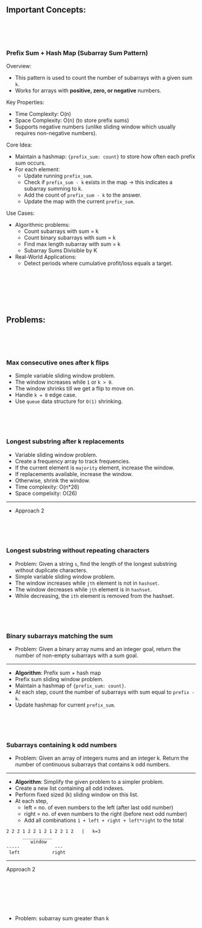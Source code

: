 ## Important Concepts:

<br>
<br>
<br>

### Prefix Sum + Hash Map (Subarray Sum Pattern)

Overview:
- This pattern is used to count the number of subarrays with a given sum `k`.
- Works for arrays with **positive, zero, or negative** numbers.

Key Properties:
- Time Complexity: O(n)
- Space Complexity: O(n) (to store prefix sums)
- Supports negative numbers (unlike sliding window which usually requires non-negative numbers).

Core Idea:
- Maintain a hashmap: `{prefix_sum: count}` to store how often each prefix sum occurs.
- For each element:
    - Update running `prefix_sum`.
    - Check if `prefix_sum - k` exists in the map → this indicates a subarray summing to k.
    - Add the count of `prefix_sum - k` to the answer.
    - Update the map with the current `prefix_sum`.

Use Cases:
- Algorithmic problems:
    - Count subarrays with sum = k
    - Count binary subarrays with sum = k
    - Find max length subarray with sum = k
    - Subarray Sums Divisible by K
- Real-World Applications:
    - Detect periods where cumulative profit/loss equals a target.

<br>
<br>
<br>
<br>
<br>

## Problems:

<br>
<br>
<br>

### Max consecutive ones after k flips
- Simple variable sliding window problem.
- The window increases while `1` or `k > 0`.
- The window shrinks till we get a flip to move on.
- Handle `k = 0` edge case.
- Use `queue` data structure for `O(1)` shrinking.

<br>
<br>
<br>

### Longest substring after k replacements
- Variable sliding window problem.
- Create a frequency array to track frequencies.
- If the current element is `majority` element, increase the window.
- If replacements available, increase the window.
- Otherwise, shrink the window.
- Time complexity: O(n*26)
- Space compelxity: O(26)
---
- Approach 2

<br>
<br>
<br>

### Longest substring without repeating characters
- Problem: Given a string `s`, find the length of the longest substring without duplicate characters.
- Simple variable sliding window problem.
- The window increases while `jth` element is not in `hashset`.
- The window decreases while `jth` element is in `hashset`.
- While decreasing, the `ith` element is removed from the hashset.

<br>
<br>
<br>

### Binary subarrays matching the sum

- Problem: Given a binary array nums and an integer goal, return the number of non-empty subarrays with a sum goal.

---

- **Algorithm**: Prefix sum + hash map
- Prefix sum sliding window problem.
- Maintain a hashmap of `{prefix_sum: count}`.
- At each step, count the number of subarrays with sum equal to `prefix - k`.
- Update hashmap for current `prefix_sum`.

<br>
<br>
<br>

### Subarrays containing k odd numbers
- Problem: Given an array of integers nums and an integer k. Return the number of continuous subarrays that contains k odd numbers.

---
- **Algorithm**: Simplify the given problem to a simpler problem.
- Create a new list containing all odd indexes.
- Perform fixed sized (k) sliding window on this list.
- At each step,
    - left = no. of even numbers to the left (after last odd number)
    - right = no. of even numbers to the right (before next odd number)
    - Add all combinations `1 + left + right + left*right` to the total

```
2 2 2 1 2 2 1 2 1 2 2 1 2   |   k=3
      ___________
         window
-----             ---
 left            right
```

---

Approach 2

<br>
<br>
<br>
<br>
<br>

- Problem: subarray sum greater than k
